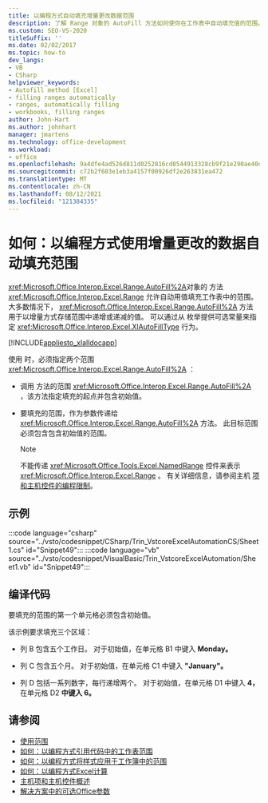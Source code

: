 ```yaml
---
title: 以编程方式自动填充增量更改数据范围
description: 了解 Range 对象的 AutoFill 方法如何使你在工作表中自动填充值的范围。
ms.custom: SEO-VS-2020
titleSuffix: ''
ms.date: 02/02/2017
ms.topic: how-to
dev_langs:
- VB
- CSharp
helpviewer_keywords:
- Autofill method [Excel]
- filling ranges automatically
- ranges, automatically filling
- workbooks, filling ranges
author: John-Hart
ms.author: johnhart
manager: jmartens
ms.technology: office-development
ms.workload:
- office
ms.openlocfilehash: 9a4dfe4ad526d811d0252816cd0544913328cb9f21e290ae40d653e211cd9e2e
ms.sourcegitcommit: c72b2f603e1eb3a4157f00926df2e263831ea472
ms.translationtype: MT
ms.contentlocale: zh-CN
ms.lasthandoff: 08/12/2021
ms.locfileid: "121384335"
---
```

# <a name="how-to-programmatically-automatically-fill-ranges-with-incrementally-changing-data"></a>如何：以编程方式使用增量更改的数据自动填充范围
  <xref:Microsoft.Office.Interop.Excel.Range.AutoFill%2A>对象的 方法 <xref:Microsoft.Office.Interop.Excel.Range> 允许自动用值填充工作表中的范围。 大多数情况下， <xref:Microsoft.Office.Interop.Excel.Range.AutoFill%2A> 方法用于以增量方式存储范围中递增或递减的值。 可以通过从 枚举提供可选常量来指定 <xref:Microsoft.Office.Interop.Excel.XlAutoFillType> 行为。

 [!INCLUDE[appliesto_xlalldocapp](../vsto/includes/appliesto-xlalldocapp-md.md)]

 使用 时，必须指定两个范围 <xref:Microsoft.Office.Interop.Excel.Range.AutoFill%2A> ：

- 调用 方法的范围 <xref:Microsoft.Office.Interop.Excel.Range.AutoFill%2A> ，该方法指定填充的起点并包含初始值。

- 要填充的范围，作为参数传递给 <xref:Microsoft.Office.Interop.Excel.Range.AutoFill%2A> 方法。 此目标范围必须包含包含初始值的范围。

    > [!NOTE]
    > 不能传递 <xref:Microsoft.Office.Tools.Excel.NamedRange> 控件来表示 <xref:Microsoft.Office.Interop.Excel.Range> 。 有关详细信息，请参阅主机 [项和主机控件的编程限制](../vsto/programmatic-limitations-of-host-items-and-host-controls.md)。

## <a name="example"></a>示例
 :::code language="csharp" source="../vsto/codesnippet/CSharp/Trin_VstcoreExcelAutomationCS/Sheet1.cs" id="Snippet49":::
 :::code language="vb" source="../vsto/codesnippet/VisualBasic/Trin_VstcoreExcelAutomation/Sheet1.vb" id="Snippet49":::

## <a name="compile-the-code"></a>编译代码
 要填充的范围的第一个单元格必须包含初始值。

 该示例要求填充三个区域：

- 列 B 包含五个工作日。 对于初始值，在单元格 B1 中键入 **Monday。**

- 列 C 包含五个月。 对于初始值，在单元格 C1 中键入 **"January"。**

- 列 D 包括一系列数字，每行递增两个。 对于初始值，在单元格 D1 中键入 **4，** 在单元格 D2 **中键入 6。**

## <a name="see-also"></a>请参阅
- [使用范围](../vsto/working-with-ranges.md)
- [如何：以编程方式引用代码中的工作表范围](../vsto/how-to-programmatically-refer-to-worksheet-ranges-in-code.md)
- [如何：以编程方式将样式应用于工作簿中的范围](../vsto/how-to-programmatically-apply-styles-to-ranges-in-workbooks.md)
- [如何：以编程方式Excel计算](../vsto/how-to-programmatically-run-excel-calculations-programmatically.md)
- [主机项和主机控件概述](../vsto/host-items-and-host-controls-overview.md)
- [解决方案中的可选Office参数](../vsto/optional-parameters-in-office-solutions.md)
